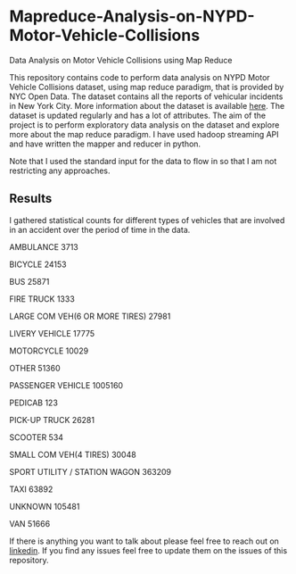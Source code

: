 # Mapreduce-Analysis-on-NYPD-Motor-Vehicle-Collisions
Data Analysis on Motor Vehicle Collisions using Map Reduce

This repository contains code to perform data analysis on NYPD Motor Vehicle Collisions dataset, using map reduce paradigm, that is provided by NYC Open Data. The dataset contains all the reports of vehicular incidents in New York City. More information about the dataset is available [here](https://data.cityofnewyork.us/Public-Safety/NYPD-Motor-Vehicle-Collisions/h9gi-nx95). The dataset is updated regularly and has a lot of attributes. The aim of the project is to perform exploratory data analysis on the dataset and explore more about the map reduce paradigm. I have used hadoop streaming API and have written the mapper and reducer in python.

Note that I used the standard input for the data to flow in so that I am not restricting any approaches.

## Results
I gathered statistical counts for different types of vehicles that are involved in an accident over the period of time in the data.

AMBULANCE 3713


BICYCLE 24153

BUS 25871

FIRE TRUCK 1333

LARGE COM VEH(6 OR MORE TIRES) 27981

LIVERY VEHICLE 17775

MOTORCYCLE 10029

OTHER 51360

PASSENGER VEHICLE 1005160

PEDICAB 123

PICK-UP TRUCK 26281

SCOOTER 534

SMALL COM VEH(4 TIRES) 30048

SPORT UTILITY / STATION WAGON 363209


TAXI 63892

UNKNOWN 105481

VAN 51666

If there is anything you want to talk about please feel free to reach out on [linkedin](https://www.linkedin.com/in/koushal-ogirala/). If you find any issues feel free to update them on the issues of this repository.
